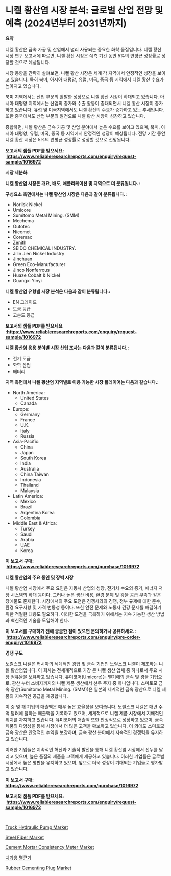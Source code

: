 <p><h1>니켈 황산염 시장 분석: 글로벌 산업 전망 및 예측 (2024년부터 2031년까지)</h1></p><p><strong>요약</strong></p>
<p><p>니켈 황산은 금속 가공 및 산업에서 널리 사용되는 중요한 화학 물질입니다. 니켈 황산 시장 연구 보고서에 따르면, 니켈 황산 시장은 예측 기간 동안 5%의 연평균 성장률로 성장할 것으로 예상됩니다.</p><p>시장 동향을 간략히 살펴보면, 니켈 황산 시장은 세계 각 지역에서 안정적인 성장을 보이고 있습니다. 특히 북미, 아시아 태평양, 유럽, 미국, 중국 등 지역에서 니켈 황산 수요가 높아지고 있습니다.</p><p>북미 지역에서는 산업 부문의 활발한 성장으로 니켈 황산 시장이 확대되고 있습니다. 아시아 태평양 지역에서는 산업의 증가와 수출 활동이 증대되면서 니켈 황산 시장이 증가하고 있습니다. 유럽 및 미국지역에서도 니켈 황산의 수요가 증가하고 있는 추세입니다. 또한 중국에서도 산업 부문의 발전으로 니켈 황산 시장이 성장하고 있습니다.</p><p>종합하면, 니켈 황산은 금속 가공 및 산업 분야에서 높은 수요를 보이고 있으며, 북미, 아시아 태평양, 유럽, 미국, 중국 등 지역에서 안정적인 성장이 예상됩니다. 전망 기간 동안 니켈 황산 시장은 5%의 연평균 성장률로 성장할 것으로 전망됩니다.</p></p>
<p><strong>보고서의 샘플 PDF를 받으세요: &nbsp;<a href="https://www.reliableresearchreports.com/enquiry/request-sample/1016972">https://www.reliableresearchreports.com/enquiry/request-sample/1016972</a></strong></p>
<p><strong>시장 세분화:</strong></p>
<p><strong> 니켈 황산염 시장은 개요, 배포, 애플리케이션 및 지역으로 더 분류됩니다. :</strong></p>
<p><strong>구성요소 측면에서는 니켈 황산염 시장은 다음과 같이 분류됩니다.:</strong></p>
<p><ul><li>Norilsk Nickel</li><li>Umicore</li><li>Sumitomo Metal Mining. (SMM)</li><li>Mechema</li><li>Outotec</li><li>Nicomet</li><li>Coremax</li><li>Zenith</li><li>SEIDO CHEMICAL INDUSTRY.</li><li>Jilin Jien Nickel Industry</li><li>Jinchuan</li><li>Green Eco-Manufacturer</li><li>Jinco Nonferrous</li><li>Huaze Cobalt & Nickel</li><li>Guangxi Yinyi</li></ul></p>
<p><strong> 니켈 황산염 유형별 시장 분석은 다음과 같이 분류됩니다.:</strong></p>
<p><ul><li>EN 그레이드</li><li>도금 등급</li><li>고순도 등급</li></ul></p>
<p><strong>보고서의 샘플 PDF를 받으세요 :<a href="https://www.reliableresearchreports.com/enquiry/request-sample/1016972">https://www.reliableresearchreports.com/enquiry/request-sample/1016972</a></strong></p>
<p><strong> 니켈 황산염 응용 분야별 시장 산업 조사는 다음과 같이 분류됩니다.:</strong></p>
<p><ul><li>전기 도금</li><li>화학 산업</li><li>배터리</li></ul></p>
<p><strong>지역 측면에서 니켈 황산염 지역별로 이용 가능한 시장 플레이어는 다음과 같습니다.:</strong></p>
<p><ul>
    <li>
        North America:
        <ul>
            <li>United States</li>
            <li>Canada</li>
        </ul>
    </li>
    <li>
        Europe:
        <ul>
            <li>Germany</li>
            <li>France</li>
            <li>U.K.</li>
            <li>Italy</li>
            <li>Russia</li>
        </ul>
    </li>
    <li>
        Asia-Pacific:
        <ul>
            <li>China</li>
            <li>Japan</li>
            <li>South Korea</li>
            <li>India</li>
            <li>Australia</li>
            <li>China Taiwan</li>
            <li>Indonesia</li>
            <li>Thailand</li>
            <li>Malaysia</li>
        </ul>
    </li>
    <li>
        Latin America:
        <ul>
            <li>Mexico</li>
            <li>Brazil</li>
            <li>Argentina Korea</li>
            <li>Colombia</li>
        </ul>
    </li>
    <li>
        Middle East & Africa:
        <ul>
            <li>Turkey</li>
            <li>Saudi</li>
            <li>Arabia</li>
            <li>UAE</li>
            <li>Korea</li>
        </ul>
    </li>
    </ul></p>
<p><strong>이 보고서 구매: &nbsp;<a href="https://www.reliableresearchreports.com/purchase/1016972">https://www.reliableresearchreports.com/purchase/1016972</a></strong></p>
<p><strong>니켈 황산염의 주요 동인 및 장벽 시장</strong></p>
<p><p>니켈 황산염 시장에서 주요 요인은 자동차 산업의 성장, 전기차 수요의 증가, 에너지 저장 시스템의 확대 등이다. 그러나 높은 생산 비용, 환경 문제 및 광물 공급 부족과 같은 장애물도 존재한다. 시장에서의 주요 도전은 경쟁사와의 경쟁, 정부 규제에 대한 준수, 환경 요구사항 및 가격 변동성 등이다. 또한 안전 문제와 노동자 건강 문제를 해결하기 위한 적절한 대응도 필요하다. 이러한 도전을 극복하기 위해서는 지속 가능한 생산 방법과 혁신적인 기술을 도입해야 한다.</p></p>
<p><strong>이 보고서를 구매하기 전에 궁금한 점이 있으면 문의하거나 공유하세요.: &nbsp;<a href="https://www.reliableresearchreports.com/enquiry/pre-order-enquiry/1016972">https://www.reliableresearchreports.com/enquiry/pre-order-enquiry/1016972</a></strong></p>
<p><strong>경쟁 구도</strong></p>
<p><p>노릴스크 니켈은 러시아의 세계적인 광업 및 금속 기업인 노릴스크 니켈이 제조하는 니켈 황산염입니다. 이 회사는 전세계적으로 가장 큰 니켈 생산 업체 중 하나로서 주요 시장 점유율을 보유하고 있습니다. 유미코어(Umicore)는 벨기에의 금속 및 광물 기업으로, 광산 부터 소비자까지의 니켈 제품 생산에서 선두 주자 중 하나입니다. 스미토모 금속 광산(Sumitomo Metal Mining. (SMM))은 일본의 세계적인 금속 광산으로 니켈 제품의 지속적인 공급을 제공합니다.</p><p>이 중 몇 개 기업의 매출액은 매우 높은 효율성을 보여줍니다. 노릴스크 니켈은 매년 수억 달러에 달하는 매출액을 기록하고 있으며, 세계적으로 니켈 제품 시장에서 지배적인 위치를 차지하고 있습니다. 유미코어의 매출액 또한 안정적으로 성장하고 있으며, 금속 제품의 다양성을 통해 시장에서 더 많은 고객을 확보하고 있습니다. 이 외에도 스미토모 금속 광산은 안정적인 수익을 보장하며, 금속 광산 분야에서 지속적인 경쟁력을 유지하고 있습니다.</p><p>이러한 기업들은 지속적인 혁신과 기술적 발전을 통해 니켈 황산염 시장에서 선두를 달리고 있으며, 높은 품질의 제품을 고객에게 제공하고 있습니다. 이러한 기업들은 글로벌 시장에서 높은 평판을 유지하고 있으며, 앞으로 더욱 성장이 기대되는 기업들로 평가받고 있습니다.</p></p>
<p><strong>이 보고서 구매: &nbsp; <a href="https://www.reliableresearchreports.com/purchase/1016972">https://www.reliableresearchreports.com/purchase/1016972</a></strong></p>
<p><strong>보고서의 샘플 PDF를 받으세요: &nbsp;<a href="https://www.reliableresearchreports.com/enquiry/request-sample/1016972">https://www.reliableresearchreports.com/enquiry/request-sample/1016972</a></strong><strong></strong></p>
<p>&nbsp;</p>
<p><p><a href="https://github.com/mahnoor2003/Market-Research-Report-List-3/blob/main/truck-hydraulic-pump-market.md">Truck Hydraulic Pump Market</a></p><p><a href="https://view.publitas.com/reportprime-1/steel-fiber-market-provides-a-comprehensive-analysis-including-a-macro-overview-of-the-market-as-well-as-micro-details-such-as-market-size-and-competitive-landscape/">Steel Fiber Market</a></p><p><a href="https://butternut-bug-553.notion.site/Cement-Mortar-Consistency-Meter-Market-Research-Report-Unlocks-Analysis-on-the-Market-Financial-Stat-d827912ff16c43a686259189923f41a6">Cement Mortar Consistency Meter Market</a></p><p><a href="https://github.com/vskv4779xr1/Market-Research-Report-List-1/blob/main/2346867187903.md">치과용 멸균기</a></p><p><a href="https://invited-way-688.notion.site/Rubber-Cementing-Plug-Market-Size-2024-2031-Global-Industrial-Analysis-Key-Geographical-Regions--acf0de8938264b51ac63108ebb1bdb6c">Rubber Cementing Plug Market</a></p></p>